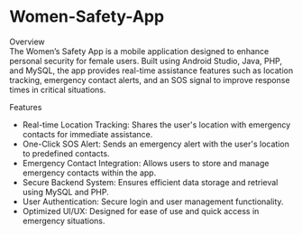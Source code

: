 # Women-Safety-App
 Overview  
The Women’s Safety App is a mobile application designed to enhance personal security for female users. Built using Android Studio, Java, PHP, and MySQL, the app provides real-time assistance features such as location tracking, emergency contact alerts, and an SOS signal to improve response times in critical situations.

Features  
- Real-time Location Tracking: Shares the user's location with emergency contacts for immediate assistance.  
- One-Click SOS Alert: Sends an emergency alert with the user's location to predefined contacts.  
- Emergency Contact Integration: Allows users to store and manage emergency contacts within the app.  
- Secure Backend System: Ensures efficient data storage and retrieval using MySQL and PHP.  
- User Authentication: Secure login and user management functionality.  
- Optimized UI/UX: Designed for ease of use and quick access in emergency situations.

